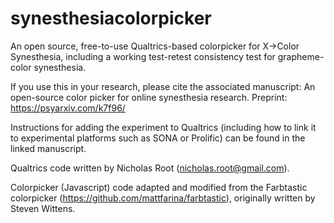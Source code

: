 # synesthesiacolorpicker
An open source, free-to-use Qualtrics-based colorpicker for X->Color Synesthesia, including a working test-retest consistency test for grapheme-color synesthesia.

If you use this in your research, please cite the associated manuscript:
An open-source color picker for online synesthesia research. Preprint: https://psyarxiv.com/k7f96/

Instructions for adding the experiment to Qualtrics (including how to link it to experimental platforms such as SONA or Prolific) can be found in the linked manuscript.

Qualtrics code written by Nicholas Root (nicholas.root@gmail.com).

Colorpicker (Javascript) code adapted and modified from the Farbtastic colorpicker (https://github.com/mattfarina/farbtastic), originally written by Steven Wittens.
